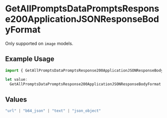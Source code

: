 # GetAllPromptsDataPromptsResponse200ApplicationJSONResponseBodyFormat

Only supported on `image` models.

## Example Usage

```typescript
import { GetAllPromptsDataPromptsResponse200ApplicationJSONResponseBodyFormat } from "@orq-ai/node/models/operations";

let value:
  GetAllPromptsDataPromptsResponse200ApplicationJSONResponseBodyFormat = "text";
```

## Values

```typescript
"url" | "b64_json" | "text" | "json_object"
```